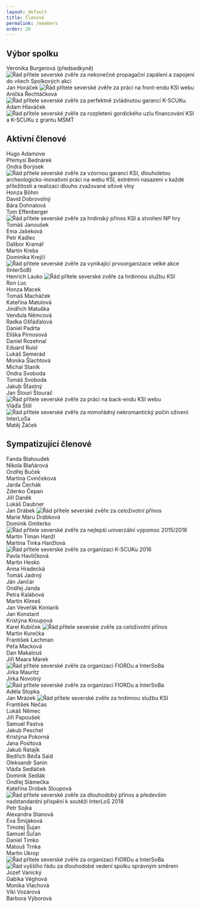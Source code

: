 ```yaml
---
layout: default
title: Členové
permalink: /members
order: 20
---
```


## Výbor spolku

Veronika Burgerová (předsedkyně) <img src="img/rad.svg" class="rad" title="Řád přítele severské zvěře za nekonečné propagační zapálení a zapojení do všech Spolkových akcí" /> <br/>
Jan Horáček <img src="img/rad.svg" class="rad" title="Řád přítele severské zvěře za práci na front-endu KSI webu" /><br/>
Anička Řechtáčková <img src="img/rad.svg" class="rad" title="Řád přítele severské zvěře za perfektně zvládnutou garanci K-SCUKu." /><br/>
Adam Hlaváček <img src="img/rad.svg" class="rad" title="Řád přítele severské zvěře za rozpletení gordického uzlu financování KSI a K-SCUKu z grantu MŠMT" /><br/>


## Aktivní členové

Hugo Adamove<br/>
Přemysl Bednárek<br/>
Ondra Borýsek <img src="img/rad.svg" class="rad" title="Řád přítele severské zvěře za vzornou garanci KSI, dlouholetou archeologicko-inovativní práci na webu KSI, extrémní nasazení v každé příležitosti a realizaci dlouho zvažované síťové vlny" /><br/>
Honza Böhm<br/>
David Dobrovolný<br/>
Bára Dohnalová<br/>
Tom Effenberger <img src="img/rad.svg" class="rad" title="Řád přítele severské zvěře za hrdinský přínos KSI a stvoření NP hry" /><br/>
Tomáš Janoušek<br/>
Ema Jašeková<br/>
Petr Kadlec<br/>
Dalibor Kramář<br/>
Martin Krebs<br/>
Dominika Krejčí <img src="img/rad.svg" class="rad" title="Řád přítele severské zvěře za vynikající prvoorganizace velké akce (InterSoB)" /><br/>
Henrich Lauko <img src="img/rad.svg" class="rad" title="Řád přítele severské zvěře za hrdinnou službu KSI" /><br/>
Ron Luc<br/>
Honza Macek<br/>
Tomáš Macháček<br/>
Kateřina Matulová<br/>
Jindřich Matuška<br/>
Vendula Němcová<br/>
Radka Ošťáďalová<br/>
Daniel Padrta<br/>
Eliška Pirnosová<br/>
Daniel Rozehnal<br/>
Eduard Ruisl<br/>
Lukáš Semerád<br/>
Monika Šlachtová<br/>
Michal Staník<br/>
Ondra Svoboda<br/>
Tomáš Svoboda<br/>
Jakub Šťastný<br/>
Jan Štouri Štourač <img src="img/rad.svg" class="rad" title="Řád přítele severské zvěře za práci na back-endu KSI webu" /><br/>
Vláďa Štill <img src="img/rad.svg" class="rad" title="Řád přítele severské zvěře za mimořádný nekromantický počin oživení InterLoSa" /><br/>
Matěj Žáček<br/>


## Sympatizující členové

Fanda Blahoudek<br/>
Nikola Blaňárová<br/>
Ondřej Buček<br/>
Martina Cvinčeková<br/>
Jarda Čechák<br/>
Zdenko Čepan<br/>
Jiří Daněk<br/>
Lukáš Daubner<br/>
Jan Drábek <img src="img/rad.svg" class="rad" title="Řád přítele severské zvěře za celoživotní přínos" /><br/>
Marie Maru Drábková<br/>
Dominik Gmiterko <img src="img/rad.svg" class="rad" title="Řád přítele severské zvěře za nejlepší univerzální výpomoc 2015/2016" /><br/>
Martin Timan Hanžl<br/>
Martina Tinka Hanžlová <img src="img/rad.svg" class="rad" title="Řád přítele severské zvěře za organizaci K-SCUKu 2016" /><br/>
Pavla Havlíčková<br/>
Martin Hesko<br/>
Anna Hradecká<br/>
Tomáš Jadrný<br/>
Ján Jančár<br/>
Ondřej Janda<br/>
Petra Kalábová<br/>
Martin Klimeš<br/>
Jan Veveřák Koniarik<br/>
Jan Konstant<br/>
Kristýna Kroupová<br />
Karel Kubíček <img src="img/rad.svg" class="rad" title="Řád přítele severské zvěře za celoživotní přínos" /><br/>
Martin Kurečka<br/>
František Lachman<br/>
Peťa Macková<br/>
Dan Makalouš<br/>
Jiří Maara Marek <img src="img/rad.svg" class="rad" title="Řád přítele severské zvěře za organizaci FIORDu a InterSoBa" /><br/>
Jirka Mauritz<br/>
Jirka Novotný <img src="img/rad.svg" class="rad" title="Řád přítele severské zvěře za organizaci FIORDu a InterSoBa" /><br/>
Adéla Stopka<br/>
Jan Mrázek <img src="img/rad.svg" class="rad" title="Řád přítele severské zvěře za hrdinnou službu KSI" /><br/>
František Nečas<br/>
Lukáš Němec<br/>
Jiří Papoušek<br/>
Samuel Pastva<br/>
Jakub Peschel<br/>
Kristýna Pokorná<br/>
Jana Posltová<br/>
Jakub Ratajík<br/>
Bedřich Béďa Said<br/>
Oleksandr Sanin<br/>
Vláďa Sedláček<br/>
Dominik Sedlák<br/>
Ondřej Slámečka<br/>
Kateřina Drobek Sloupová <img src="img/rad.svg" class="rad" title="Řád přítele severské zvěře za dlouhodobý přínos a především nadstandardní přispění k soutěži InterLoS 2018" /><br/>
Petr Sojka<br/>
Alexandra Stanová<br/>
Eva Šmijáková<br/>
Timotej Šujan<br/>
Samuel Šuľan<br/>
Daniel Timko<br/>
Matouš Trnka<br/>
Martin Ukrop <img src="img/rad.svg" class="rad" title="Řád přítele severské zvěře za organizaci FIORDu a InterSoBa" /><img src="img/rad-rad.svg" class="rad" title="Řád vyššího řádu za dlouhodobé vedení spolku správným směrem" /><br/>
Jozef Vanický<br/>
Gabika Véghová<br />
Monika Vlachová<br/>
Viki Vozárová<br/>
Barbora Výborová<br/>
